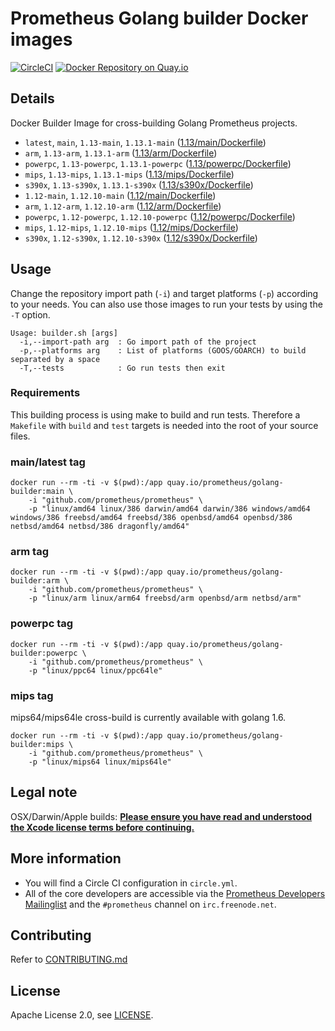 # Prometheus Golang builder Docker images

[![CircleCI](https://circleci.com/gh/prometheus/golang-builder/tree/master.svg?style=shield)][circleci]
[![Docker Repository on Quay.io](https://quay.io/repository/prometheus/golang-builder/status)][quayio]

## Details

Docker Builder Image for cross-building Golang Prometheus projects.

- `latest`, `main`, `1.13-main`, `1.13.1-main` ([1.13/main/Dockerfile](1.13/main/Dockerfile))
- `arm`, `1.13-arm`, `1.13.1-arm` ([1.13/arm/Dockerfile](1.13/arm/Dockerfile))
- `powerpc`, `1.13-powerpc`, `1.13.1-powerpc` ([1.13/powerpc/Dockerfile](1.13/powerpc/Dockerfile))
- `mips`, `1.13-mips`, `1.13.1-mips` ([1.13/mips/Dockerfile](1.13/mips/Dockerfile))
- `s390x`, `1.13-s390x`, `1.13.1-s390x` ([1.13/s390x/Dockerfile](1.13/s390x/Dockerfile))
- `1.12-main`, `1.12.10-main` ([1.12/main/Dockerfile](1.12/main/Dockerfile))
- `arm`, `1.12-arm`, `1.12.10-arm` ([1.12/arm/Dockerfile](1.12/arm/Dockerfile))
- `powerpc`, `1.12-powerpc`, `1.12.10-powerpc` ([1.12/powerpc/Dockerfile](1.12/powerpc/Dockerfile))
- `mips`, `1.12-mips`, `1.12.10-mips` ([1.12/mips/Dockerfile](1.12/mips/Dockerfile))
- `s390x`, `1.12-s390x`, `1.12.10-s390x` ([1.12/s390x/Dockerfile](1.12/s390x/Dockerfile))

## Usage

Change the repository import path (`-i`) and target platforms (`-p`) according to your needs.
You can also use those images to run your tests by using the `-T` option.

```
Usage: builder.sh [args]
  -i,--import-path arg  : Go import path of the project
  -p,--platforms arg    : List of platforms (GOOS/GOARCH) to build separated by a space
  -T,--tests            : Go run tests then exit
```

### Requirements

This building process is using make to build and run tests.
Therefore a `Makefile` with `build` and `test` targets is needed into the root of your source files.

### main/latest tag

```
docker run --rm -ti -v $(pwd):/app quay.io/prometheus/golang-builder:main \
    -i "github.com/prometheus/prometheus" \
    -p "linux/amd64 linux/386 darwin/amd64 darwin/386 windows/amd64 windows/386 freebsd/amd64 freebsd/386 openbsd/amd64 openbsd/386 netbsd/amd64 netbsd/386 dragonfly/amd64"
```

### arm tag

```
docker run --rm -ti -v $(pwd):/app quay.io/prometheus/golang-builder:arm \
    -i "github.com/prometheus/prometheus" \
    -p "linux/arm linux/arm64 freebsd/arm openbsd/arm netbsd/arm"
```

### powerpc tag

```
docker run --rm -ti -v $(pwd):/app quay.io/prometheus/golang-builder:powerpc \
    -i "github.com/prometheus/prometheus" \
    -p "linux/ppc64 linux/ppc64le"
```

### mips tag

mips64/mips64le cross-build is currently available with golang 1.6.

```
docker run --rm -ti -v $(pwd):/app quay.io/prometheus/golang-builder:mips \
    -i "github.com/prometheus/prometheus" \
    -p "linux/mips64 linux/mips64le"
```

## Legal note

OSX/Darwin/Apple builds:
**[Please ensure you have read and understood the Xcode license
   terms before continuing.](https://www.apple.com/legal/sla/docs/xcode.pdf)**

## More information

  * You will find a Circle CI configuration in `circle.yml`.
  * All of the core developers are accessible via the [Prometheus Developers Mailinglist](https://groups.google.com/forum/?fromgroups#!forum/prometheus-developers) and the `#prometheus` channel on `irc.freenode.net`.

## Contributing

Refer to [CONTRIBUTING.md](CONTRIBUTING.md)

## License

Apache License 2.0, see [LICENSE](LICENSE).

[quayio]: https://quay.io/repository/prometheus/golang-builder
[circleci]: https://circleci.com/gh/prometheus/golang-builder

